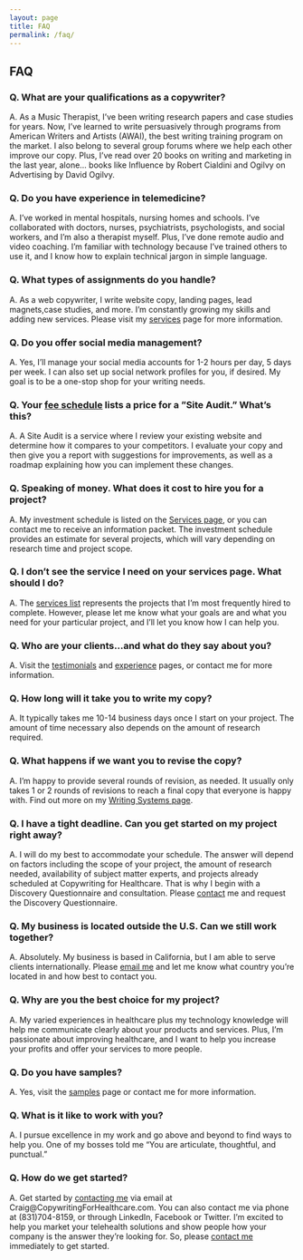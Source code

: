 ```yaml
---
layout: page
title: FAQ
permalink: /faq/
---
```


<main>
  <h2>FAQ</h2>
  
<h3>Q. What are your qualifications as a copywriter?</h3>
<p>A. As a Music Therapist, I’ve been writing research papers and case studies for years. Now, I’ve learned to write persuasively through programs from American Writers and Artists (AWAI), the best writing training program on the market. I also belong to several group forums where we help each other improve our copy. Plus, I’ve read over 20 books on writing and marketing in the last year, alone… books like Influence by Robert Cialdini and Ogilvy on Advertising by David Ogilvy.</p>

<h3>Q. Do you have experience in telemedicine?</h3>
<p>A. I’ve worked in mental hospitals, nursing homes and schools. I’ve collaborated with doctors, nurses, psychiatrists, psychologists, and social workers, and I’m also a therapist myself. Plus, I’ve done remote audio and video coaching. I’m familiar with technology because I’ve trained others to use it, and I know how to explain technical jargon in simple language.</p>

<h3>Q. What types of assignments do you handle?</h3>
<p>A. As a web copywriter, I write website copy, landing pages, lead magnets,case studies, and more. I’m constantly growing my skills and adding new services. Please visit my <a href="services.html">services</a> page for more information.</p>

<h3>Q. Do you offer social media management?</h3>
<p>A. Yes, I’ll manage your social media accounts for 1-2 hours per day, 5 days per week. I can also set up social network profiles for you, if desired. My goal is to be a one-stop shop for your writing needs.</p>

<h3>Q. Your <a href="services.html">fee schedule</a> lists a price for a ”Site Audit.” What’s this?</h3>
<p>A. A Site Audit is a service where I review your existing website and determine how it compares to your competitors. I evaluate your copy and then give you a report with suggestions for improvements, as well as a roadmap explaining how you can implement these changes.</p>

<h3>Q. Speaking of money. What does it cost to hire you for a project?</h3>
<p>A. My investment schedule is listed on the <a href="services.html">Services page</a>, or you can contact me to receive an information packet. The investment schedule provides an estimate for several projects, which will vary depending on research time and project scope. </p>

<h3>Q. I don’t see the service I need on your services page. What should I do?</h3>
<p>A. The <a href="services.html">services list</a> represents the projects that I’m most frequently hired to complete. However, please let me know what your goals are and what you need for your particular project, and I’ll let you know how I can help you.</p>

<h3>Q. Who are your clients…and what do they say about you?</h3>
<p>A. Visit the <a href="testimonials.html">testimonials</a> and <a href="experience.html">experience</a> pages, or contact me for more information.</p>

<h3>Q. How long will it take you to write my copy?</h3>
<p>A. It typically takes me 10-14 business days once I start on your project. The amount of time necessary also depends on the amount of research required.</p>

<h3>Q. What happens if we want you to revise the copy?</h3>
<p>A. I’m happy to provide several rounds of revision, as needed. It usually only takes 1 or 2 rounds of revisions to reach a final copy that everyone is happy with. Find out more on my <a href="writing-systems.html">Writing Systems page</a>.</p>

<h3>Q. I have a tight deadline. Can you get started on my project right away?</h3>
<p>A. I will do my best to accommodate your schedule. The answer will depend on factors including the scope of your project, the amount of research needed, availability of subject matter experts, and projects already scheduled at Copywriting for Healthcare. That is why I begin with a Discovery Questionnaire and consultation. Please <a href="contact.html">contact</a> me and request the Discovery Questionnaire.</p>

<h3>Q. My business is located outside the U.S. Can we still work together?</h3>
<p>A. Absolutely. My business is based in California, but I am able to serve clients internationally. Please <a href="contact.html">email me</a> and let me know what country you’re located in and how best to contact you. </p>

<h3>Q. Why are you the best choice for my project?</h3>
<p>A. My varied experiences in healthcare plus my technology knowledge will help me communicate clearly about your products and services. Plus, I’m passionate about improving healthcare, and I want to help you increase your profits and offer your services to more people.</p>

<h3>Q. Do you have samples?</h3>
<p>A. Yes, visit the <a href="samples">samples</a> page or contact me for more information.</p>

<h3>Q. What is it like to work with you?</h3>
<p>A. I pursue excellence in my work and go above and beyond to find ways to help you. One of my bosses told me “You are articulate, thoughtful, and punctual.” </p>

<h3>Q. How do we get started?</h3>
<p>A. Get started by <a href="contact.html">contacting me</a> via email at Craig@CopywritingForHealthcare.com. You can also contact me via phone at (831)704-8159, or through LinkedIn, Facebook or Twitter. I’m excited to help you market your telehealth solutions and show people how your company is the answer they’re looking for. So, please <a href="contact.html">contact me</a> immediately to get started.</p>

</main>